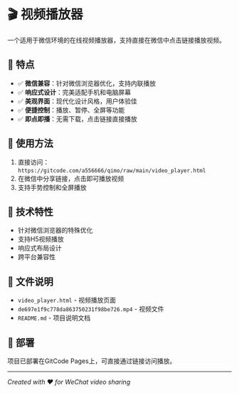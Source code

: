 # 🎬 视频播放器

一个适用于微信环境的在线视频播放器，支持直接在微信中点击链接播放视频。

## 🌟 特点

- ✅ **微信兼容**：针对微信浏览器优化，支持内联播放
- ✅ **响应式设计**：完美适配手机和电脑屏幕
- ✅ **美观界面**：现代化设计风格，用户体验佳
- ✅ **便捷控制**：播放、暂停、全屏等功能
- ✅ **即点即播**：无需下载，点击链接直接播放

## 📱 使用方法

1. 直接访问：`https://gitcode.com/a556666/qimo/raw/main/video_player.html`
2. 在微信中分享链接，点击即可播放视频
3. 支持手势控制和全屏播放

## 🔧 技术特性

- 针对微信浏览器的特殊优化
- 支持H5视频播放
- 响应式布局设计
- 跨平台兼容性

## 📁 文件说明

- `video_player.html` - 视频播放页面
- `de697e1f9c778da863750231f98be726.mp4` - 视频文件
- `README.md` - 项目说明文档

## 🚀 部署

项目已部署在GitCode Pages上，可直接通过链接访问播放。

---

*Created with ❤️ for WeChat video sharing*
